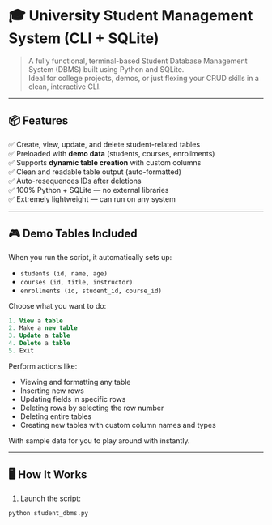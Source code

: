 # 🎓 University Student Management System (CLI + SQLite)

> A fully functional, terminal-based Student Database Management System (DBMS) built using Python and SQLite.  
> Ideal for college projects, demos, or just flexing your CRUD skills in a clean, interactive CLI.

---

## 📦 Features

✅ Create, view, update, and delete student-related tables  
✅ Preloaded with **demo data** (students, courses, enrollments)  
✅ Supports **dynamic table creation** with custom columns  
✅ Clean and readable table output (auto-formatted)  
✅ Auto-resequences IDs after deletions  
✅ 100% Python + SQLite — no external libraries  
✅ Extremely lightweight — can run on any system

---

## 🎮 Demo Tables Included
When you run the script, it automatically sets up:
- `students (id, name, age)`
- `courses (id, title, instructor)`
- `enrollments (id, student_id, course_id)`

Choose what you want to do:
```sql
1. View a table
2. Make a new table
3. Update a table
4. Delete a table
5. Exit
```
Perform actions like:
- Viewing and formatting any table  
- Inserting new rows  
- Updating fields in specific rows  
- Deleting rows by selecting the row number  
- Deleting entire tables  
- Creating new tables with custom column names and types
  
With sample data for you to play around with instantly.  

---

## 🖥️ How It Works

1. Launch the script:
```bash
python student_dbms.py
